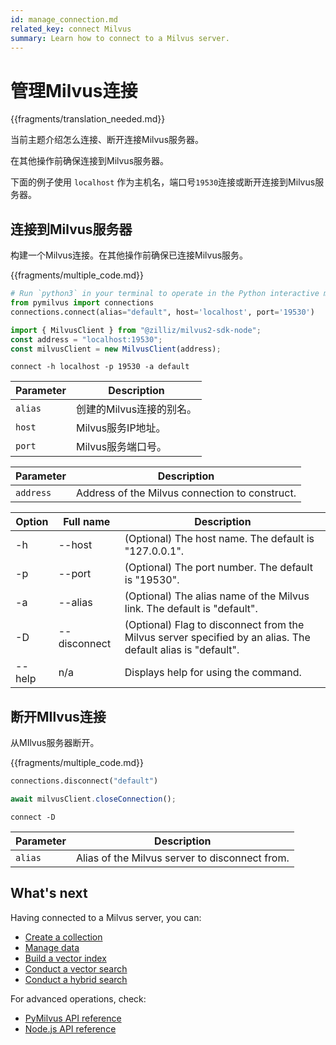 ```yaml
---
id: manage_connection.md
related_key: connect Milvus
summary: Learn how to connect to a Milvus server.
---
```


# 管理Milvus连接

{{fragments/translation_needed.md}}

当前主题介绍怎么连接、断开连接Milvus服务器。

<div class="alert note">
  在其他操作前确保连接到Milvus服务器。
</div>

下面的例子使用 `localhost` 作为主机名，端口号`19530`连接或断开连接到Milvus服务器。


## 连接到Milvus服务器

构建一个Milvus连接。在其他操作前确保已连接Milvus服务。

{{fragments/multiple_code.md}}

```python
# Run `python3` in your terminal to operate in the Python interactive mode.
from pymilvus import connections
connections.connect(alias="default", host='localhost', port='19530')
```

```javascript
import { MilvusClient } from "@zilliz/milvus2-sdk-node";
const address = "localhost:19530";
const milvusClient = new MilvusClient(address);
```

```cli
connect -h localhost -p 19530 -a default
```

<table class="language-python">
	<thead>
	<tr>
		<th>Parameter</th>
		<th>Description</th>
	</tr>
	</thead>
	<tbody>
	<tr>
		<td><code>alias</code></td>
		<td>创建的Milvus连接的别名。</td>
	</tr>
	<tr>
		<td><code>host</code></td>
		<td>Milvus服务IP地址。</td>
	</tr>
	<tr>
		<td><code>port</code></td>
		<td>Milvus服务端口号。</td>
	</tr>
	</tbody>
</table>

<table class="language-javascript">
	<thead>
	<tr>
		<th>Parameter</th>
		<th>Description</th>
	</tr>
	</thead>
	<tbody>
    	<tr>
	    	<td><code>address</code></td>
		<td>Address of the Milvus connection to construct.</td>
	</tr>
	</tbody>
</table>

<table class="language-cli">
    <thead>
        <tr>
            <th>Option</th>
            <th>Full name</th>
            <th>Description</th>
        </tr>
    </thead>
    <tbody>
        <tr>
            <td>-h</td>
            <td>--host</td>
            <td>(Optional) The host name. The default is "127.0.0.1".</td>
        </tr>
        <tr>
            <td>-p</td>
            <td>--port</td>
            <td>(Optional) The port number. The default is "19530".</td>
        </tr>
        <tr>
            <td>-a</td>
            <td>--alias</td>
            <td>(Optional) The alias name of the Milvus link. The default is "default".</td>
        </tr>
        <tr>
            <td>-D</td>
            <td>--disconnect</td>
            <td>(Optional) Flag to disconnect from the Milvus server specified by an alias. The default alias is "default".</td>
        </tr>
        <tr>
            <td>--help</td>
            <td>n/a</td>
            <td>Displays help for using the command.</td>
        </tr>
    </tbody>
</table>

## 断开MIlvus连接

从MIlvus服务器断开。

{{fragments/multiple_code.md}}

```python
connections.disconnect("default")
```


```javascript
await milvusClient.closeConnection();
```

```cli
connect -D
```

<table class="language-python">
	<thead>
	<tr>
		<th>Parameter</th>
		<th>Description</th>
	</tr>
	</thead>
	<tbody>
	<tr>
		<td><code>alias</code></td>
		<td>Alias of the Milvus server to disconnect from.</td>
	</tr>
	</tbody>
</table>

## What's next

Having connected to a Milvus server, you can:

- [Create a collection](create_collection.md)
- [Manage data](insert_data.md)
- [Build a vector index](build_index.md)
- [Conduct a vector search](search.md)
- [Conduct a hybrid search](hybridsearch.md)

For advanced operations, check:

- [PyMilvus API reference](/api-reference/pymilvus/v{{var.milvus_python_sdk_version}}/tutorial.html)
- [Node.js API reference](/api-reference/node/v{{var.milvus_node_sdk_version}}/tutorial.html)

